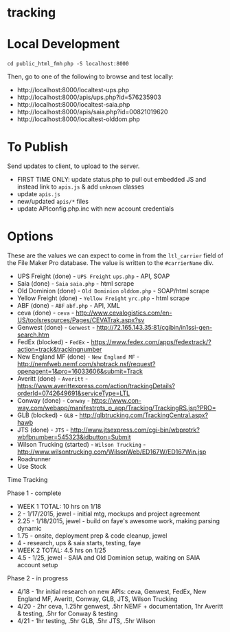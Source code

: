 # tracking

# Local Development

`cd public_html_fmh`
`php -S localhost:8000`

Then, go to one of the following to browse and test locally:

* http://localhost:8000/localtest-ups.php
 * http://localhost:8000/apis/ups.php?id=576235903
* http://localhost:8000/localtest-saia.php
 * http://localhost:8000/apis/saia.php?id=00821019620
* http://localhost:8000/localtest-olddom.php


# To Publish

Send updates to client, to upload to the server.

* FIRST TIME ONLY: update status.php to pull out embedded JS and instead link to `apis.js` & add `unknown` classes
* update `apis.js`
* new/updated `apis/*` files
* update APIconfig.php.inc with new account credentials

# Options

These are the values we can expect to come in from the `ltl_carrier` field of the File Maker Pro database. The value is written to the `#carrierName` div.

* UPS Freight (done) -  `UPS Freight` `ups.php` - API, SOAP
* Saia (done) - `Saia` `saia.php` - html scrape
* Old Dominion (done) - `Old Dominion` `olddom.php` - SOAP/html scrape
* Yellow Freight (done) - `Yellow Freight` `yrc.php` - html scrape
* ABF (done) - `ABF` `abf.php` - API, XML
* ceva (done) - `ceva` - http://www.cevalogistics.com/en-US/toolsresources/Pages/CEVATrak.aspx?sv
* Genwest (done) - `Genwest` - http://72.165.143.35:81/cgibin/in1ssi-gen-search.htm
* FedEx (blocked) - `FedEx` - https://www.fedex.com/apps/fedextrack/?action=track&trackingnumber
* New England MF (done) - `New England MF` - http://nemfweb.nemf.com/shptrack.nsf/request?openagent=1&pro=16033606&submit=Track
* Averitt (done) - `Averitt` - https://www.averittexpress.com/action/trackingDetails?orderId=0742649691&serviceType=LTL
* Conway (done) - `Conway` - https://www.con-way.com/webapp/manifestrpts_p_app/Tracking/TrackingRS.jsp?PRO=
* GLB (blocked) - `GLB` - http://glbtrucking.com/TrackingCentral.aspx?hawb
* JTS (done) - `JTS` - http://www.jtsexpress.com/cgi-bin/wbprotrk?wbfbnumber=545323&idbutton=Submit
* Wilson Trucking (started) - `Wilson Trucking` - http://www.wilsontrucking.com/WilsonWeb/ED167W/ED167Win.jsp
* Roadrunner
* Use Stock

Time Tracking

Phase 1 - complete
* WEEK 1 TOTAL: 10 hrs on 1/18
 * 2 - 1/17/2015, jewel - initial mtg, mockups and project agreement
 * 2.25 - 1/18/2015, jewel - build on faye's awesome work, making parsing dynamic 
 * 1.75 - onsite, deployment prep & code cleanup, jewel
 * 4 - research, ups & saia starts, testing, faye
* WEEK 2 TOTAL: 4.5 hrs on 1/25
 * 4.5 - 1/25, jewel - SAIA and Old Dominion setup, waiting on SAIA account setup

Phase 2 - in progress
* 4/18 - 1hr initial research on new APIs: ceva, Genwest, FedEx, New England MF, Averitt, Conway, GLB, JTS, Wilson Trucking
* 4/20 - 2hr ceva, 1.25hr genwest, .5hr NEMF + documentation, 1hr Averitt & testing, .5hr for Conway & testing
* 4/21 - 1hr testing, .5hr GLB, .5hr JTS, .5hr Wilson

